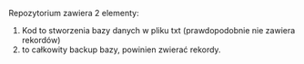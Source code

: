 Repozytorium zawiera 2 elementy:
1. Kod to stworzenia bazy danych w pliku txt (prawdopodobnie nie zawiera rekordów)
2. to całkowity backup bazy, powinien zwierać rekordy.

